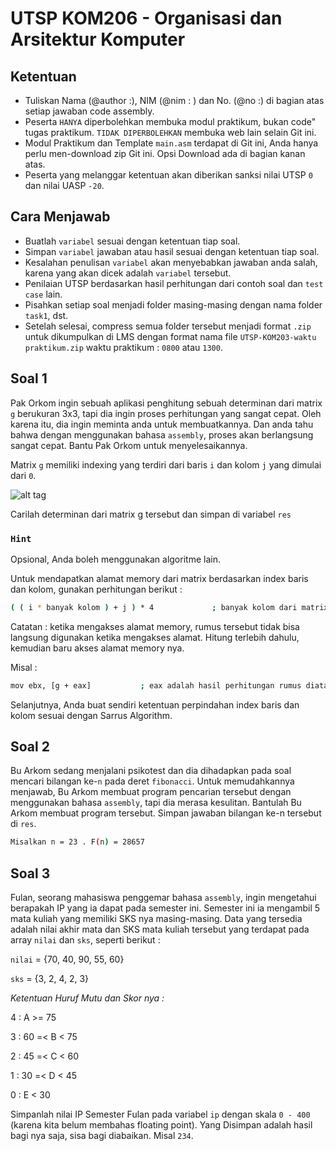 # UTSP KOM206 - Organisasi dan Arsitektur Komputer

## Ketentuan
- Tuliskan Nama (@author :), NIM (@nim : ) dan No. (@no :) di bagian atas setiap jawaban code assembly.
- Peserta `HANYA` diperbolehkan membuka modul praktikum, bukan code" tugas praktikum. `TIDAK DIPERBOLEHKAN` membuka web lain selain Git ini.
- Modul Praktikum dan Template `main.asm` terdapat di Git ini, Anda hanya perlu men-download zip Git ini. Opsi Download ada di bagian kanan atas.
- Peserta yang melanggar ketentuan akan diberikan sanksi nilai UTSP `0` dan nilai UASP `-20`.


## Cara Menjawab
- Buatlah `variabel` sesuai dengan ketentuan tiap soal.
- Simpan `variabel` jawaban atau hasil sesuai dengan ketentuan tiap soal.
- Kesalahan penulisan `variabel` akan menyebabkan jawaban anda salah, karena yang akan dicek adalah `variabel` tersebut.
- Penilaian UTSP berdasarkan hasil perhitungan dari contoh soal dan `test case` lain.
- Pisahkan setiap soal menjadi folder masing-masing dengan nama folder `task1`, dst.
- Setelah selesai, compress semua folder tersebut menjadi format `.zip` untuk dikumpulkan di LMS dengan format nama file
`UTSP-KOM203-waktu praktikum.zip` waktu praktikum : `0800` atau `1300`.

## Soal 1

Pak Orkom ingin sebuah aplikasi penghitung sebuah determinan dari matrix ` g ` berukuran 3x3, tapi dia ingin proses perhitungan yang sangat cepat.
Oleh karena itu, dia ingin meminta anda untuk membuatkannya. Dan anda tahu bahwa dengan menggunakan bahasa `assembly`, proses akan
berlangsung sangat cepat. Bantu Pak Orkom untuk menyelesaikannya.

Matrix `g` memiliki indexing yang terdiri dari baris `i` dan kolom `j` yang dimulai dari `0`.

![alt tag](http://www.cmsc.uwa.edu.au/__data/assets/image/0010/760546/formula-1.gif)

Carilah determinan dari matrix g tersebut dan simpan di variabel ` res `

### `Hint`

Opsional, Anda boleh menggunakan algoritme lain.

Untuk mendapatkan alamat memory dari matrix berdasarkan index baris dan kolom, gunakan perhitungan berikut :
```bash
( ( i * banyak kolom ) + j ) * 4             ; banyak kolom dari matrix 3x3 = 3
```
Catatan : ketika mengakses alamat memory, rumus tersebut tidak bisa langsung digunakan ketika mengakses alamat.
Hitung terlebih dahulu, kemudian baru akses alamat memory nya.

Misal :
```bash
mov ebx, [g + eax]           ; eax adalah hasil perhitungan rumus diatas.
```

Selanjutnya, Anda buat sendiri ketentuan perpindahan index baris dan kolom sesuai dengan Sarrus Algorithm.



## Soal 2

Bu Arkom sedang menjalani psikotest dan dia dihadapkan pada soal mencari bilangan ke-`n` pada deret `fibonacci`. Untuk memudahkannya
menjawab, Bu Arkom membuat program pencarian tersebut dengan menggunakan bahasa `assembly`, tapi dia merasa kesulitan.
Bantulah Bu Arkom membuat program tersebut. Simpan jawaban bilangan ke-n tersebut di `res`.

```bash
Misalkan n = 23 . F(n) = 28657
```

## Soal 3

Fulan, seorang mahasiswa penggemar bahasa `assembly`, ingin mengetahui berapakah IP yang ia dapat pada semester ini.
Semester ini ia mengambil 5 mata kuliah yang memiliki SKS nya masing-masing.
Data yang tersedia adalah nilai akhir mata dan SKS mata kuliah tersebut yang terdapat pada array `nilai` dan `sks`, seperti berikut :

`nilai` = {70, 40, 90, 55, 60}

`sks` = {3, 2, 4, 2, 3}


*Ketentuan Huruf Mutu dan Skor nya :*

4 : A >= 75

3 : 60 =< B < 75

2 : 45 =< C < 60

1 : 30 =< D < 45

0 : E < 30

Simpanlah nilai IP Semester Fulan pada variabel `ip` dengan skala `0 - 400` (karena kita belum membahas floating point).
Yang Disimpan adalah hasil bagi nya saja, sisa bagi diabaikan. Misal `234`.